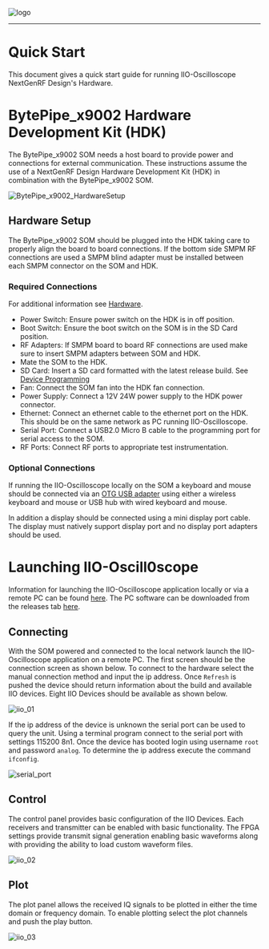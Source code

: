 ![logo](images/ngrf_logo.png)

---

# Quick Start
This document gives a quick start guide for running IIO-Oscilloscope NextGenRF Design's Hardware.


# BytePipe_x9002 Hardware Development Kit (HDK)

The BytePipe_x9002 SOM needs a host board to provide power and connections for external communication.  These instructions assume the use of a NextGenRF Design Hardware Development Kit (HDK) in combination with the BytePipe_x9002 SOM. 

![BytePipe_x9002_HardwareSetup](images/BytePipe_x9002_HardwareSetup.jpg)

## Hardware Setup

The BytePipe_x9002 SOM should be plugged into the HDK taking care to properly align the board to board connections.  If the bottom side SMPM RF connections are used a SMPM blind adapter must be installed between each SMPM connector on the SOM and HDK. 
### Required Connections

  For additional information see [Hardware](Hardware.md).

- Power Switch: Ensure power switch on the HDK is in off position.
- Boot Switch:  Ensure the boot switch on the SOM is in the SD Card position.
- RF Adapters:  If SMPM board to board RF connections are used make sure to insert SMPM adapters between SOM and HDK.
- Mate the SOM to the HDK.
- SD Card: Insert a SD card formatted with the latest release build.  See [Device Programming](Programming.md)
- Fan: Connect the SOM fan into the HDK fan connection.
- Power Supply: Connect a 12V 24W power supply to the HDK power connector.
- Ethernet: Connect an ethernet cable to the ethernet port on the HDK.  This should be on the same network as PC running IIO-Oscilloscope.
- Serial Port:  Connect a USB2.0 Micro B cable to the programming port for serial access to the SOM.  
- RF Ports:  Connect RF ports to appropriate test instrumentation.

### Optional Connections

If running the IIO-Oscilloscope locally on the SOM a keyboard and mouse should be connected via an [OTG USB adapter](https://www.amazon.com/UGREEN-Adapter-Samsung-Controller-Smartphone/dp/B00LN3LQKQ/ref=sr_1_5?dchild=1&keywords=usb+otg+adapter&qid=1624389445&sr=8-5) using either a wireless keyboard and mouse or USB hub with wired keyboard and mouse.

In addition a display should be connected using a mini display port cable.  The display must natively support display port and no display port adapters should be used.  

# Launching IIO-Oscill0scope

Information for launching the IIO-Oscilloscope application locally or via a remote PC can be found [here](https://wiki.analog.com/resources/tools-software/linux-software/iio_oscilloscope).  The PC software can be downloaded from the releases tab [here](https://github.com/analogdevicesinc/iio-oscilloscope/releases).

## Connecting

With the SOM powered and connected to the local network launch the IIO-Oscilloscope application on a remote PC.  The first screen should be the connection screen as shown below.  To connect to the hardware select the manual connection method and input the ip address.  Once `Refresh` is pushed the device should return information about the build and available IIO devices.  Eight IIO Devices should be available as shown below.  

![iio_01](images/iio_01.png)

If the ip address of the device is unknown the serial port can be used to query the unit.  Using a terminal program connect to the serial port with settings 115200 8n1.  Once the device has booted login using username `root` and password `analog`.  To determine the ip address execute the command `ifconfig`.  

![serial_port](images/serial_port.png)

## Control

The control panel provides basic configuration of the IIO Devices.  Each receivers and transmitter can be enabled with basic functionality.  The FPGA settings provide transmit signal generation enabling basic waveforms along with providing the ability to load custom waveform files.

![iio_02](images/iio_02.png)

## Plot

The plot panel allows the received IQ signals to be plotted in either the time domain or frequency domain.  To enable plotting select the plot channels and push the play button.  

![iio_03](images/iio_03.png)
